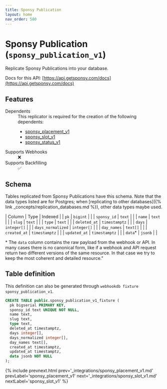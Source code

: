 ```yaml
---
title: Sponsy Publication
layout: home
nav_order: 580
---
```


# Sponsy Publication (`sponsy_publication_v1`)

Replicate Sponsy Publications into your database.

Docs for this API: [https://api.getsponsy.com/docs](https://api.getsponsy.com/docs)

## Features

<dl>
<dt>Dependents</dt>
<dd>This replicator is required for the creation of the following dependents:
<ul>
<li><a href="{% link _integrations/sponsy_placement_v1.md %}">sponsy_placement_v1</a></li>
<li><a href="{% link _integrations/sponsy_slot_v1.md %}">sponsy_slot_v1</a></li>
<li><a href="{% link _integrations/sponsy_status_v1.md %}">sponsy_status_v1</a></li>
</ul>
</dd>

<dt>Supports Webhooks</dt>
<dd>❌</dd>
<dt>Supports Backfilling</dt>
<dd>✅</dd>

</dl>

## Schema

Tables replicated from Sponsy Publications have this schema.
Note that the data types listed are for Postgres;
when [replicating to other databases]({% link _concepts/replication_databases.md %}),
other data types maybe used.

| Column | Type | Indexed |
| `pk` | `bigint` |  |
| `sponsy_id` | `text` |  |
| `name` | `text` |  |
| `slug` | `text` |  |
| `type` | `text` |  |
| `deleted_at` | `timestamptz` |  |
| `days` | `integer[]` |  |
| `days_normalized` | `integer[]` |  |
| `day_names` | `text[]` |  |
| `created_at` | `timestamptz` |  |
| `updated_at` | `timestamptz` |  |
| `data`* | `jsonb` |  |

<span class="fs-3">* The `data` column contains the raw payload from the webhook or API.
In many cases there is no canonical form, like if a webhook and API request return
two different versions of the same resource.
In that case we try to keep the most coherent and detailed resource."</span>

## Table definition

This definition can also be generated through `webhookdb fixture sponsy_publication_v1`.

```sql
CREATE TABLE public.sponsy_publication_v1_fixture (
  pk bigserial PRIMARY KEY,
  sponsy_id text UNIQUE NOT NULL,
  name text,
  slug text,
  type text,
  deleted_at timestamptz,
  days integer[],
  days_normalized integer[],
  day_names text[],
  created_at timestamptz,
  updated_at timestamptz,
  data jsonb NOT NULL
);
```

{% include prevnext.html prev='_integrations/sponsy_placement_v1.md' prevLabel='sponsy_placement_v1' next='_integrations/sponsy_slot_v1.md' nextLabel='sponsy_slot_v1' %}
